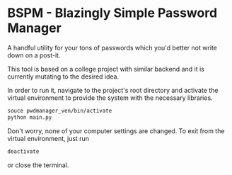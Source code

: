 # BSPM - Blazingly Simple Password Manager

A handful utility for your tons of passwords which you'd better not write down
on a post-it.

This tool is based on a college project with similar backend and it is
currently mutating to the desired idea.

In order to run it, navigate to the project's root directory and activate the
virtual environment to provide the system with the necessary libraries.

```bash
souce pwdmanager_ven/bin/activate
python main.py
```

Don't worry, none of your computer settings are changed. To exit from the
virtual environment, just run

```bash
deactivate
```

or close the terminal.